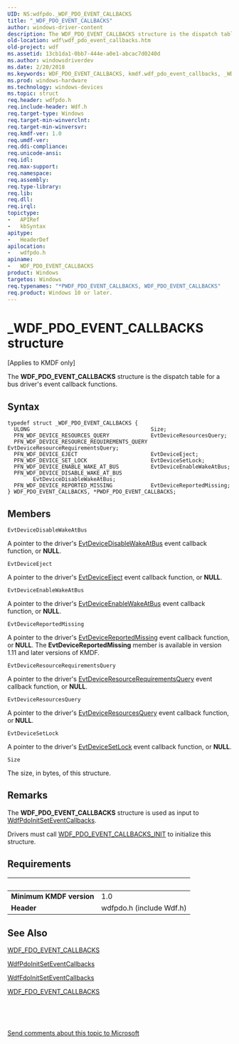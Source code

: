 ```yaml
---
UID: NS:wdfpdo._WDF_PDO_EVENT_CALLBACKS
title: "_WDF_PDO_EVENT_CALLBACKS"
author: windows-driver-content
description: The WDF_PDO_EVENT_CALLBACKS structure is the dispatch table for a bus driver's event callback functions.
old-location: wdf\wdf_pdo_event_callbacks.htm
old-project: wdf
ms.assetid: 13cb1da1-0bb7-444e-a0e1-abcac7d0240d
ms.author: windowsdriverdev
ms.date: 2/20/2018
ms.keywords: WDF_PDO_EVENT_CALLBACKS, kmdf.wdf_pdo_event_callbacks, _WDF_PDO_EVENT_CALLBACKS, DFDeviceObjectFdoPdoRef_7a22d0f9-82ea-448e-8272-d3009beea440.xml, PWDF_PDO_EVENT_CALLBACKS structure pointer, WDF_PDO_EVENT_CALLBACKS structure, wdf.wdf_pdo_event_callbacks, *PWDF_PDO_EVENT_CALLBACKS, wdfpdo/PWDF_PDO_EVENT_CALLBACKS, PWDF_PDO_EVENT_CALLBACKS, wdfpdo/WDF_PDO_EVENT_CALLBACKS
ms.prod: windows-hardware
ms.technology: windows-devices
ms.topic: struct
req.header: wdfpdo.h
req.include-header: Wdf.h
req.target-type: Windows
req.target-min-winverclnt: 
req.target-min-winversvr: 
req.kmdf-ver: 1.0
req.umdf-ver: 
req.ddi-compliance: 
req.unicode-ansi: 
req.idl: 
req.max-support: 
req.namespace: 
req.assembly: 
req.type-library: 
req.lib: 
req.dll: 
req.irql: 
topictype:
-	APIRef
-	kbSyntax
apitype:
-	HeaderDef
apilocation:
-	wdfpdo.h
apiname:
-	WDF_PDO_EVENT_CALLBACKS
product: Windows
targetos: Windows
req.typenames: "*PWDF_PDO_EVENT_CALLBACKS, WDF_PDO_EVENT_CALLBACKS"
req.product: Windows 10 or later.
---
```


# _WDF_PDO_EVENT_CALLBACKS structure
<p class="CCE_Message">[Applies to KMDF only]

The <b>WDF_PDO_EVENT_CALLBACKS</b> structure is the dispatch table for a bus driver's event callback functions.

## Syntax
````
typedef struct _WDF_PDO_EVENT_CALLBACKS {
  ULONG                                      Size;
  PFN_WDF_DEVICE_RESOURCES_QUERY             EvtDeviceResourcesQuery;
  PFN_WDF_DEVICE_RESOURCE_REQUIREMENTS_QUERY EvtDeviceResourceRequirementsQuery;
  PFN_WDF_DEVICE_EJECT                       EvtDeviceEject;
  PFN_WDF_DEVICE_SET_LOCK                    EvtDeviceSetLock;
  PFN_WDF_DEVICE_ENABLE_WAKE_AT_BUS          EvtDeviceEnableWakeAtBus;
  PFN_WDF_DEVICE_DISABLE_WAKE_AT_BUS         EvtDeviceDisableWakeAtBus;
  PFN_WDF_DEVICE_REPORTED_MISSING            EvtDeviceReportedMissing;
} WDF_PDO_EVENT_CALLBACKS, *PWDF_PDO_EVENT_CALLBACKS;
````

## Members


`EvtDeviceDisableWakeAtBus`

A pointer to the driver's <a href="..\wdfpdo\nc-wdfpdo-evt_wdf_device_disable_wake_at_bus.md">EvtDeviceDisableWakeAtBus</a> event callback function, or <b>NULL</b>.

`EvtDeviceEject`

A pointer to the driver's <a href="..\wdfpdo\nc-wdfpdo-evt_wdf_device_eject.md">EvtDeviceEject</a> event callback function, or <b>NULL</b>.

`EvtDeviceEnableWakeAtBus`

A pointer to the driver's <a href="..\wdfpdo\nc-wdfpdo-evt_wdf_device_enable_wake_at_bus.md">EvtDeviceEnableWakeAtBus</a> event callback function, or <b>NULL</b>.

`EvtDeviceReportedMissing`

A pointer to the driver's <a href="..\wdfpdo\nc-wdfpdo-evt_wdf_device_reported_missing.md">EvtDeviceReportedMissing</a> event callback function, or <b>NULL</b>. The <b>EvtDeviceReportedMissing</b> member is available in version 1.11 and later versions of KMDF.

`EvtDeviceResourceRequirementsQuery`

A pointer to the driver's <a href="..\wdfpdo\nc-wdfpdo-evt_wdf_device_resource_requirements_query.md">EvtDeviceResourceRequirementsQuery</a> event callback function, or <b>NULL</b>.

`EvtDeviceResourcesQuery`

A pointer to the driver's <a href="https://msdn.microsoft.com/3210b28b-cbaa-4ad9-9ca8-3b5f03aee41e">EvtDeviceResourcesQuery</a> event callback function, or <b>NULL</b>.

`EvtDeviceSetLock`

A pointer to the driver's <a href="..\wdfpdo\nc-wdfpdo-evt_wdf_device_set_lock.md">EvtDeviceSetLock</a> event callback function, or <b>NULL</b>.

`Size`

The size, in bytes, of this structure.

## Remarks
The <b>WDF_PDO_EVENT_CALLBACKS</b> structure is used as input to <a href="..\wdfpdo\nf-wdfpdo-wdfpdoinitseteventcallbacks.md">WdfPdoInitSetEventCallbacks</a>.

Drivers must call <a href="..\wdfpdo\nf-wdfpdo-wdf_pdo_event_callbacks_init.md">WDF_PDO_EVENT_CALLBACKS_INIT</a> to initialize this structure.

## Requirements
| &nbsp; | &nbsp; |
| ---- |:---- |
| **Minimum KMDF version** | 1.0 |
| **Header** | wdfpdo.h (include Wdf.h) |

## See Also

<a href="..\wdffdo\ns-wdffdo-_wdf_fdo_event_callbacks.md">WDF_FDO_EVENT_CALLBACKS</a>



<a href="..\wdfpdo\nf-wdfpdo-wdfpdoinitseteventcallbacks.md">WdfPdoInitSetEventCallbacks</a>



<a href="..\wdffdo\nf-wdffdo-wdffdoinitseteventcallbacks.md">WdfFdoInitSetEventCallbacks</a>



<a href="..\wdffdo\ns-wdffdo-_wdf_fdo_event_callbacks.md">WDF_FDO_EVENT_CALLBACKS</a>



 

 

<a href="mailto:wsddocfb@microsoft.com?subject=Documentation%20feedback [wdf\wdf]:%20WDF_PDO_EVENT_CALLBACKS structure%20 RELEASE:%20(2/20/2018)&amp;body=%0A%0APRIVACY STATEMENT%0A%0AWe use your feedback to improve the documentation. We don't use your email address for any other purpose, and we'll remove your email address from our system after the issue that you're reporting is fixed. While we're working to fix this issue, we might send you an email message to ask for more info. Later, we might also send you an email message to let you know that we've addressed your feedback.%0A%0AFor more info about Microsoft's privacy policy, see http://privacy.microsoft.com/en-us/default.aspx." title="Send comments about this topic to Microsoft">Send comments about this topic to Microsoft</a>